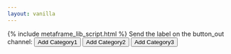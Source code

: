 ```yaml
---
layout: vanilla
---
```

<head>
	<style>
		html { height: 100%; }
		body { min-height: 100%; }
	</style>
	<script src="{{site.baseurl}}{{site.data.urls.promise_polyfill}}"></script>
</head>
<body>
	<!-- <link rel="stylesheet" href="pure-min.css"> -->
    {% include metaframe_lib_script.html %}
	Send the label on the button_out channel:
	<!-- <div id="content"> -->
    	<button id="button1" class="pure-button">Add Category1</button>
    	<button id="button2" class="pure-button">Add Category2</button>
    	<button id="button3" class="pure-button">Add Category3</button>
	<!-- </div> -->
	<script>
/* Set up the metaframe channel */
var metaframe = new Metaframe();

/* Push random numbers to the next page every time the button is clicked */
document.getElementById("button1")
	.addEventListener('click', function() {
		metaframe.setOutput("button_out", "Category1");
	});

document.getElementById("button2")
	.addEventListener('click', function() {
		metaframe.setOutput("button_out", "Category2");
	});

document.getElementById("button3")
	.addEventListener('click', function() {
		metaframe.setOutput("button_out", "Category3");
	});

	</script>
</body>

